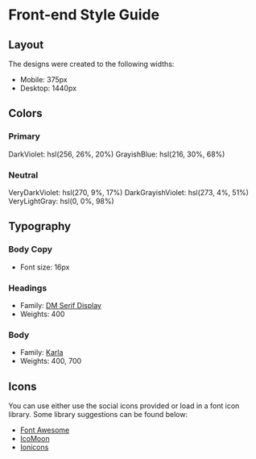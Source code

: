 # Front-end Style Guide

## Layout

The designs were created to the following widths:

- Mobile: 375px
- Desktop: 1440px

## Colors

### Primary

DarkViolet: hsl(256, 26%, 20%)
GrayishBlue: hsl(216, 30%, 68%)

### Neutral

VeryDarkViolet: hsl(270, 9%, 17%)
DarkGrayishViolet: hsl(273, 4%, 51%)
VeryLightGray: hsl(0, 0%, 98%)

## Typography

### Body Copy

- Font size: 16px

### Headings

- Family: [DM Serif Display](https://fonts.google.com/specimen/DM+Serif+Display)
- Weights: 400

### Body

- Family: [Karla](https://fonts.google.com/specimen/Karla)
- Weights: 400, 700

## Icons

You can use either use the social icons provided or load in a font icon library. Some library suggestions can be found below:

- [Font Awesome](https://fontawesome.com)
- [IcoMoon](https://icomoon.io)
- [Ionicons](https://ionicons.com)